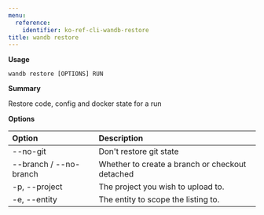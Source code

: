 ```yaml
---
menu:
  reference:
    identifier: ko-ref-cli-wandb-restore
title: wandb restore
---
```


**Usage**

`wandb restore [OPTIONS] RUN`

**Summary**

Restore code, config and docker state for a run


**Options**

| **Option** | **Description** |
| :--- | :--- |
| --no-git | Don't restore git state |
| --branch / --no-branch | Whether to create a branch or checkout detached |
| -p, --project | The project you wish to upload to. |
| -e, --entity | The entity to scope the listing to. |
